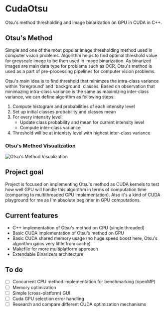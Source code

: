 # CudaOtsu
Otsu's method thresholding and image binarization on GPU in CUDA in C++.

## Otsu's Method
Simple and one of the most popular image thresholding method used in computer vision problems. Algorithm helps to find optimal threshold value for greyscale image to be then used in image binarization. As binarized images are main data type for problems such as OCR, Otsu's method is used as a part of pre-processing pipelines for computer vision problems.

Otsu's main idea is to find threshold that minimzes the intra-class variance within 'foreground' and 'background' classes. Based on observation that minimazing intra-class variance is the same as maximizing inter-class variance, we can define algorithm as following steps:

1. Compute histogram and probabilities of each intensity level
2. Set up initial classes probability and classes mean
3. For every intensity level:
    - Update class probability and mean for current intensity level
    - Compute inter-class variance
4. Threshold will be at intenisty level with highest inter-class variance

### Otsu's Method Visualization
![Otsu's Method Visualization](https://upload.wikimedia.org/wikipedia/commons/3/34/Otsu%27s_Method_Visualization.gif)

## Project goal
Project is focused on implementing Otsu's method as CUDA kernels to test how well GPU will handle this algorithm in terms of computation time (comparing to multithreaded CPU implementation). Also it's a kind of CUDA playground for me as I'm absolute beginner in GPU computations. 

## Current features 
- C++ implementation of Otsu's method on CPU (single threaded)
- Basic CUDA implementation of Otsu's method on GPU
- Basic CUDA shared memory usage (no huge speed boost here, Otsu's algorithm gains very little from cache)
- Makefile for more multiplatform approach
- Extendable Binarizers architecture

## To do
- [ ] Concurrent CPU method implementation for benchmarking (openMP)
- [ ] Memory optimization
- [ ] Simple (cross-platform) GUI 
- [ ] Cuda GPU selection error handling
- [ ] Research and compare different CUDA optimization mechanisms 

